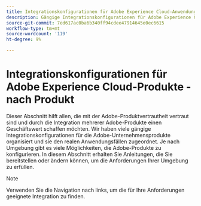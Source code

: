 ```yaml
---
title: Integrationskonfigurationen für Adobe Experience Cloud-Anwendungen - nach Produkt
description: Gängige Integrationskonfigurationen für Adobe Experience Cloud-Anwendungen, geordnet nach Produkten.
source-git-commit: 7ed617ac0ba6b340ff94cdee47914645e0ec6615
workflow-type: tm+mt
source-wordcount: '119'
ht-degree: 9%

---
```



# Integrationskonfigurationen für Adobe Experience Cloud-Produkte - nach Produkt

Dieser Abschnitt hilft allen, die mit der Adobe-Produktvertrautheit vertraut sind und durch die Integration mehrerer Adobe-Produkte einen Geschäftswert schaffen möchten.  Wir haben viele gängige Integrationskonfigurationen für die Adobe-Unternehmensprodukte organisiert und sie den realen Anwendungsfällen zugeordnet.  Je nach Umgebung gibt es viele Möglichkeiten, die Adobe-Produkte zu konfigurieren.  In diesem Abschnitt erhalten Sie Anleitungen, die Sie bereitstellen oder ändern können, um die Anforderungen Ihrer Umgebung zu erfüllen.

>[!NOTE]
>
>Verwenden Sie die Navigation nach links, um die für Ihre Anforderungen geeignete Integration zu finden.
